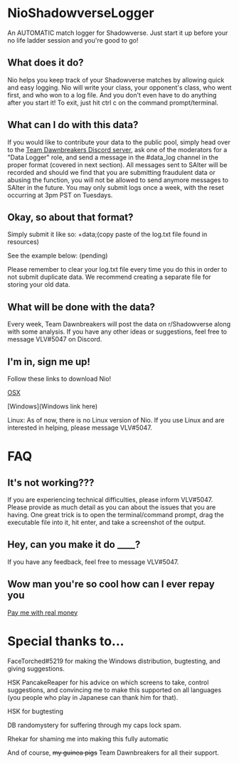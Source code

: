 # NioShadowverseLogger
An AUTOMATIC match logger for Shadowverse. Just start it up before your no life ladder session and you're good to go!


## What does it do?
Nio helps you keep track of your Shadowverse matches by allowing quick and easy logging. Nio will write your class, your opponent's class, who went first, and who won to a log file. And you don't even have to do anything after you start it! To exit, just hit ctrl c on the command prompt/terminal.


## What can I do with this data?
If you would like to contribute your data to the public pool, simply head over to the [Team Dawnbreakers Discord server](https://discord.gg/BjeFkVS), ask one of the moderators for a "Data Logger" role, and send a message in the #data_log channel in the proper format (covered in next section). All messages sent to SAlter will be recorded and should we find that you are submitting fraudulent data or abusing the function, you will not be allowed to send anymore messages to SAlter in the future. You may only submit logs once a week, with the reset occurring at 3pm PST on Tuesdays. 


## Okay, so about that format?
Simply submit it like so:
+data;(copy paste of the log.txt file found in resources)

See the example below:
(pending)

Please remember to clear your log.txt file every time you do this in order to not submit duplicate data. We recommend creating a separate file for storing your old data.


## What will be done with the data?
Every week, Team Dawnbreakers will post the data on r/Shadowverse along with some analysis. If you have any other ideas or suggestions, feel free to message VLV#5047 on Discord.


## I'm in, sign me up!
Follow these links to download Nio!

[OSX](http://www.mediafire.com/file/8rus3fa2ol8j5q7/nio_mac.zip/file)

[Windows](Windows link here)

Linux: As of now, there is no Linux version of Nio. If you use Linux and are interested in helping, please message VLV#5047.

# FAQ
## It's not working???
If you are experiencing technical difficulties, please inform VLV#5047. Please provide as much detail as you can about the issues that you are having. One great trick is to open the terminal/command prompt, drag the executable file into it, hit enter, and take a screenshot of the output.


## Hey, can you make it do ____?

If you have any feedback, feel free to message VLV#5047.


## Wow man you're so cool how can I ever repay you
[Pay me with real money](https://www.paypal.me/vlvsv)


# Special thanks to...
FaceTorched#5219 for making the Windows distribution, bugtesting, and giving suggestions.

HSK PancakeReaper for his advice on which screens to take, control suggestions, and convincing me to make this supported on all languages (you people who play in Japanese can thank him for that). 

HSK for bugtesting

DB randomystery for suffering through my caps lock spam.

Rhekar for shaming me into making this fully automatic

And of course, ~~my guinea pigs~~ Team Dawnbreakers for all their support.

